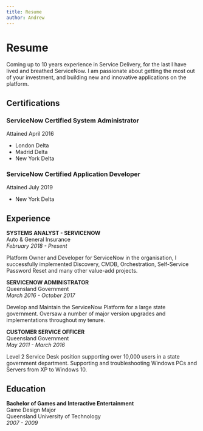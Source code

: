 ```yaml
---
title: Resume
author: Andrew
---
```


# Resume
Coming up to 10 years experience in Service Delivery, for the last <DateDiff/> I have lived and breathed ServiceNow. I am passionate about getting the most out of your investment, and building new and innovative applications on the platform.

## Certifications

<h3>ServiceNow Certified System Administrator</h3>
Attained April 2016

- London Delta
- Madrid Delta
- New York Delta

<h3>ServiceNow Certified Application Developer</h3>
Attained July 2019

- New York Delta



## Experience

**SYSTEMS ANALYST - SERVICENOW**<br />
Auto & General Insurance<br />
*February 2018 - Present*

Platform Owner and Developer for ServiceNow in the organisation, I successfully implemented Discovery, CMDB, Orchestration, Self-Service Password Reset and many other value-add projects.

**SERVICENOW ADMINISTRATOR**<br />
Queensland Government<br />
*March 2016 - October 2017*

Develop and Maintain the ServiceNow Platform for a large state government. Oversaw a number of major version upgrades and implementations throughout my tenure.

**CUSTOMER SERVICE OFFICER**<br />
Queensland Government<br />
*May 2011 - March 2016*

Level 2 Service Desk position supporting over 10,000 users in a state government department. Supporting and troubleshooting Windows PCs and Servers from XP to Windows 10.


## Education

**Bachelor of Games and Interactive Entertainment**<br />
Game Design Major<br />
Queensland University of Technology<br />
*2007 - 2009*